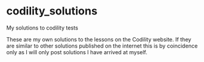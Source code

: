 # codility_solutions
My solutions to codility tests

These are my own solutions to the lessons on the Codility website. If they are similar to other solutions published on the internet this is by coincidence only as I will only post solutions I have arrived at myself.
